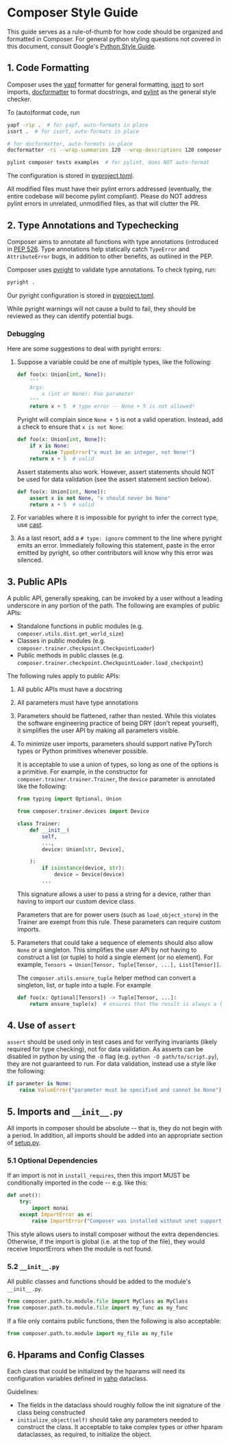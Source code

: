 # Composer Style Guide

This guide serves as a rule-of-thumb for how code should be organized and formatted in Composer.
For general python styling questions not covered in this document, consult Google's
[Python Style Guide](https://google.github.io/styleguide/pyguide.html).

## 1. Code Formatting

Composer uses the [yapf](https://github.com/google/yapf) formatter for general formatting,
[isort](https://github.com/PyCQA/isort) to sort imports,
[docformatter](https://github.com/myint/docformatter) to format docstrings, and
[pylint](https://github.com/PyCQA/pylint) as the general style checker.

To (auto)format code, run

```bash
yapf -rip .  # for yapf, auto-formats in place
isort .  # for isort, auto-formats in place

# for docformatter, auto-formats in place
docformatter -ri --wrap-summaries 120 --wrap-descriptions 120 composer tests examples

pylint composer tests examples  # for pylint, does NOT auto-format

```

The configuration is stored in [pyproject.toml](pyproject.toml).

All modified files must have their pylint errors addressed
(eventually, the entire codebase will become pylint compliant).
Please do NOT address pylint errors in unrelated, unmodified files,
as that will clutter the PR.


## 2. Type Annotations and Typechecking

Composer aims to annotate all functions with type annotations (introduced in
[PEP 526](https://www.python.org/dev/peps/pep-0526/). Type annotations help statically catch `TypeError` and
`AttributeError` bugs, in addition to other benefits, as outlined in the PEP.

Composer uses [pyright](https://github.com/microsoft/pyright)
to validate type annotations. To check typing, run:

```bash
pyright .
```

Our pyright configuration is stored in [pyproject.toml](pyproject.toml).

While pyright warnings will not cause a build to fail, they should be reviewed as they can identify potential bugs.

### Debugging

Here are some suggestions to deal with pyright errors:

1. Suppose a variable could be one of multiple types, like the following:

    ```python
    def foo(x: Union[int, None]):
        """
        Args:
            x (int or None): Foo parameter
        """
        return x + 5  # type error -- None + 5 is not allowed!
    ```

    Pyright will complain since `None + 5` is not a valid operation.
    Instead, add a check to ensure that `x is not None`:

    ```python
    def foo(x: Union[int, None]):
        if x is None:
            raise TypeError("x must be an integer, not None!")
        return x + 5  # valid
    ```

    Assert statements also work. However, assert statements should NOT be used for data validation
    (see the assert statement section below).
    ```python
    def foo(x: Union[int, None]):
        assert x is not None, "x should never be None"
        return x + 5  # valid
    ```

1. For variables where it is impossible for pyright to infer the correct type, use
[cast](https://docs.python.org/3/library/typing.html#typing.cast).
1. As a last resort, add a `# type: ignore` comment to the line where pyright emits an error.
Immediately following this statement, paste in the error emitted by pyright,
so other contributors will know why this error was silenced.


## 3. Public APIs
A public API, generally speaking, can be invoked by a user without a leading underscore in any portion of the path.
The following are examples of public APIs:

* Standalone functions in public modules (e.g. `composer.utils.dist.get_world_size`)
* Classes in public modules (e.g. `composer.trainer.checkpoint.CheckpointLoader`)
* Public methods in public classes (e.g. `composer.trainer.checkpoint.CheckpointLoader.load_checkpoint`)

The following rules apply to public APIs:
1. All public APIs must have a docstring
2. All parameters must have type annotations
3. Parameters should be flattened, rather than nested. While this violates the software engineering practice of
    being DRY (don't repeat yourself), it simplifies the user API by making all parameters visible.
4. To minimize user imports, parameters should support native PyTorch types or Python primitives whenever possible.

    It is acceptable to use a union of types, so long as one of the options is a primitive. For example, in the
    constructor for `composer.trainer.trainer.Trainer`, the `device` parameter is annotated like the following:

    ```python
    from typing import Optional, Union

    from composer.trainer.devices import Device

    class Trainer:
        def __init__(
            self,
            ...,
            device: Union[str, Device],

        ):
            if isinstance(device, str):
                device = Device(device)
            ...
    ```

    This signature allows a user to pass a string for a device,
    rather than having to import our custom device class.

    Parameters that are for power users (such as `load_object_store`) in the Trainer are exempt from this rule.
    These parameters can require custom imports.

1. Parameters that could take a sequence of elements should also allow `None` or a singleton.
    This simplifies the user API by not having to construct a list (or tuple) to hold a single element
    (or no element). For example, `Tensors = Union[Tensor, Tuple[Tensor, ...], List[Tensor]]`.

    The `composer.utils.ensure_tuple` helper method can convert a singleton, list, or tuple into a tuple.
    For example

    ```python
    def foo(x: Optional[Tensors]) -> Tuple[Tensor, ...]:
        return ensure_tuple(x)  # ensures that the result is always a (potentially empty) tuple of tensors
    ```


## 4. Use of `assert`

`assert` should be used only in test cases and for verifying invariants (likely required for type checking),
not for data validation. As asserts can be disabled in python by using the `-O` flag (e.g. `python -O path/to/script.py`),
they are not guaranteed to run. For data validation, instead use a style like the following:

```python
if parameter is None:
    raise ValueError("parameter must be specified and cannot be None")
```


## 5. Imports and `__init__.py`

All imports in composer should be absolute -- that is, they do not begin with a period.
In addition, all imports should be added into an appropriate section of [setup.py](setup.py).

### 5.1 Optional Dependencies

If an import is not in `install_requires`, then this import MUST be conditionally imported in the code
-- e.g. like this:

```python
def unet():
    try:
        import monai
    except ImportError as e:
        raise ImportError("Composer was installed without unet support. To use unet with Composer, run: `pip install mosaicml[unet]`.") from e
```

This style allows users to install composer without the extra dependencies. Otherwise, if the import is global
(i.e. at the top of the file), they would receive ImportErrors when the module is not found.

### 5.2 `__init__.py`

All public classes and functions should be added to the module's `__init__.py`.

```python
from composer.path.to.module.file import MyClass as MyClass
from composer.path.to.module.file import my_func as my_func
```

If a file only contains public functions, then the following is also acceptable:

```python
from composer.path.to.module import my_file as my_file
```


## 6. Hparams and Config Classes

Each class that could be initialized by the hparams will need its configuration variables defined in
[yahp](https://github.com/mosaicml/yahp) dataclass.

Guidelines:
* The fields in the dataclass should roughly follow the init signature of the class being constructed
* `initialize_object(self)` should take any parameters needed to construct the class. It acceptable to
take complex types or other hparam dataclasses, as required, to initialize the object.
